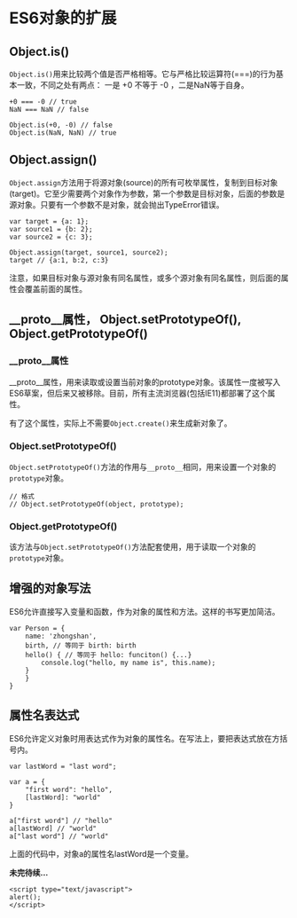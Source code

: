 # ES6对象的扩展 #

## Object.is() ##

`Object.is()`用来比较两个值是否严格相等。它与严格比较运算符(===)的行为基本一致，不同之处有两点： 一是 +0 不等于 -0 ，二是NaN等于自身。

	+0 === -0 // true
	NaN === NaN // false

	Object.is(+0, -0) // false
	Object.is(NaN, NaN) // true


## Object.assign() ##

`Object.assign`方法用于将源对象(source)的所有可枚举属性，复制到目标对象(target)。它至少需要两个对象作为参数，第一个参数是目标对象，后面的参数是源对象。只要有一个参数不是对象，就会抛出TypeError错误。

	var target = {a: 1};
	var source1 = {b: 2};
	var source2 = {c: 3};

	Object.assign(target, source1, source2);
	target // {a:1, b:2, c:3}

注意，如果目标对象与源对象有同名属性，或多个源对象有同名属性，则后面的属性会覆盖前面的属性。

## __proto__属性， Object.setPrototypeOf(), Object.getPrototypeOf() ##

### __proto__属性 ###

__proto__属性，用来读取或设置当前对象的prototype对象。该属性一度被写入ES6草案，但后来又被移除。目前，所有主流浏览器(包括IE11)都部署了这个属性。

有了这个属性，实际上不需要`Object.create()`来生成新对象了。

### Object.setPrototypeOf() ###

`Object.setPrototypeOf()`方法的作用与`__proto__`相同，用来设置一个对象的`prototype`对象。

	// 格式
	// Object.setPrototypeOf(object, prototype);

### Object.getPrototypeOf() ###

该方法与`Object.setPrototypeOf()`方法配套使用，用于读取一个对象的`prototype`对象。

## 增强的对象写法 ##

ES6允许直接写入变量和函数，作为对象的属性和方法。这样的书写更加简洁。

	var Person = {
		name: 'zhongshan',
		birth, // 等同于 birth: birth
		hello() { // 等同于 hello: funciton() {...}
			console.log("hello, my name is", this.name);
		}
		}
	}

## 属性名表达式 ##

ES6允许定义对象时用表达式作为对象的属性名。在写法上，要把表达式放在方括号内。

	var lastWord = "last word";

	var a = {
		"first word": "hello",
		[lastWord]: "world"
	}

	a["first word"] // "hello"
	a[lastWord] // "world"
	a["last word"] // "world"

上面的代码中，对象a的属性名lastWord是一个变量。

**未完待续...**

	<script type="text/javascript">
	alert();
	</script>